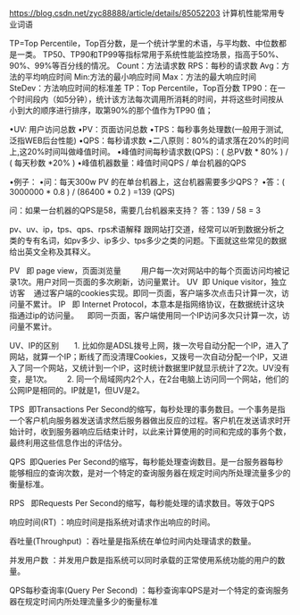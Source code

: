 https://blog.csdn.net/zyc88888/article/details/85052203
计算机性能常用专业词语


TP=Top Percentile，Top百分数，是一个统计学里的术语，与平均数、中位数都是一类。 
TP50、TP90和TP99等指标常用于系统性能监控场景，指高于50%、90%、99%等百分线的情况。 
Count：方法请求数
RPS：每秒的请求数
Avg：方法的平均响应时间
Min:方法的最小响应时间
Max：方法的最大响应时间
SteDev：方法响应时间的标准差
TP：Top Percentile，Top百分数
TP90：在一个时间段内（如5分钟），统计该方法每次调用所消耗的时间，并将这些时间按从小到大的顺序进行排序，取第90%的那个值作为TP90 值；


•UV: 用户访问总数
•PV：页面访问总数
•TPS：每秒事务处理数(一般用于测试,泛指WEB后台性能)
•QPS：每秒请求数
•二八原则：80%的请求落在20%的时间上,这20%时间叫做峰值时间。
•峰值时间每秒请求数(QPS)：( 总PV数 * 80% ) / ( 每天秒数 *20% )
•峰值机器数量：峰值时间QPS / 单台机器的QPS

•例子：
•问：每天300w PV 的在单台机器上，这台机器需要多少QPS？
•答：( 3000000 * 0.8 ) / (86400 * 0.2 ) =139 (QPS)

问：如果一台机器的QPS是58，需要几台机器来支持？ 
答：139 / 58 = 3



pv、uv、ip，tps、qps、rps术语解释
跟网站打交道，经常可以听到数据分析之类的专有名词，如pv多少、ip多少、tps多少之类的问题。下面就这些常见的数据给出英文全称及其释义。

PV   即 page view，页面浏览量         用户每一次对网站中的每个页面访问均被记录1次。用户对同一页面的多次刷新，访问量累计。
UV  即 Unique visitor，独立访客    通过客户端的cookies实现。即同一页面，客户端多次点击只计算一次，访问量不累计。
IP   即 Internet Protocol，本意本是指网络协议，在数据统计这块指通过ip的访问量。    即同一页面，客户端使用同一个IP访问多次只计算一次，访问量不累计。

UV、IP的区别
      1. 比如你是ADSL拨号上网，拨一次号自动分配一个IP，进入了网站，就算一个IP；断线了而没清理Cookies，又拨号一次自动分配一个IP，又进入了同一个网站，又统计到一个IP，这时统计数据里IP就显示统计了2次。UV没有变，是1次。
      2. 同一个局域网内2个人，在2台电脑上访问同一个网站，他们的公网IP是相同的。IP就是1，但UV是2。

TPS  即Transactions Per Second的缩写，每秒处理的事务数目。一个事务是指一个客户机向服务器发送请求然后服务器做出反应的过程。客户机在发送请求时开始计时，收到服务器响应后结束计时，以此来计算使用的时间和完成的事务个数，最终利用这些信息作出的评估分。

QPS  即Queries Per Second的缩写，每秒能处理查询数目。是一台服务器每秒能够相应的查询次数，是对一个特定的查询服务器在规定时间内所处理流量多少的衡量标准。

RPS   即Requests Per Second的缩写，每秒能处理的请求数目。等效于QPS

响应时间(RT) ：响应时间是指系统对请求作出响应的时间。

吞吐量(Throughput) ：吞吐量是指系统在单位时间内处理请求的数量。

并发用户数 ：并发用户数是指系统可以同时承载的正常使用系统功能的用户的数量。

QPS每秒查询率(Query Per Second) ：每秒查询率QPS是对一个特定的查询服务器在规定时间内所处理流量多少的衡量标准


